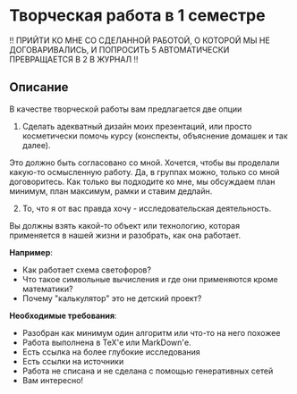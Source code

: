 # Творческая работа в 1 семестре

!! ПРИЙТИ КО МНЕ СО СДЕЛАННОЙ РАБОТОЙ, О КОТОРОЙ МЫ НЕ ДОГОВАРИВАЛИСЬ, И ПОПРОСИТЬ 5 АВТОМАТИЧЕСКИ ПРЕВРАЩАЕТСЯ В 2 В ЖУРНАЛ !!

## Описание

В качестве творческой работы вам предлагается две опции

1. Сделать адекватный дизайн моих презентаций, или просто косметически помочь курсу (конспекты, объяснение домашек и так далее). 

Это должно быть согласовано со мной. Хочется, чтобы вы проделали какую-то осмысленную работу. Да, в группах можно, только со мной договоритесь.
Как только вы подходите ко мне, мы обсуждаем план минимум, план максимум, рамки и ставим дедлайн.

2. То, что я от вас правда хочу - исследовательская деятельность. 

Вы должны взять какой-то объект или технологию, которая применяется в нашей жизни и разобрать, как она работает. 

**Например**: 
 - Как работает схема светофоров?
 - Что такое символьные вычисления и где они применяются кроме математики?
 - Почему "калькулятор" это не детский проект? 

**Необходимые требования**: 
 - Разобран как минимум один алгоритм или что-то на него похожее
 - Работа выполнена в TeX'е или MarkDown'е.
 - Есть ссылка на более глубокие исследования
 - Есть ссылки на источники
 - Работа не списана и не сделана с помощью генеративных сетей
 - Вам интересно! 